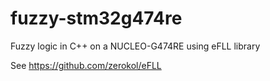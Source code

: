 # fuzzy-stm32g474re
Fuzzy logic in C++ on a NUCLEO-G474RE using eFLL library

See https://github.com/zerokol/eFLL
